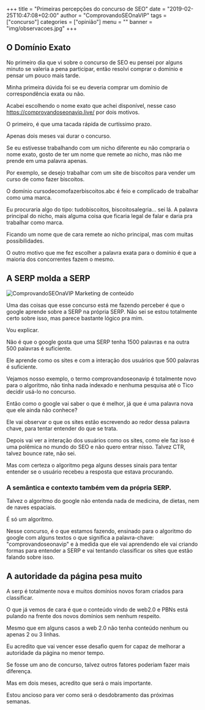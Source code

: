 +++
title = "Primeiras percepções do concurso de SEO"
date = "2019-02-25T10:47:08+02:00"
author = "ComprovandoSEOnaVIP"
tags = ["concurso"]
categories = ["opinião"]
menu = ""
banner = "img/observacoes.jpg"
+++

## O Domínio Exato

No primeiro dia que vi sobre o concurso de SEO eu pensei por alguns minuto se valeria a pena participar, então resolvi comprar o domínio e pensar um pouco mais tarde.

Minha primeira dúvida foi se eu deveria comprar um domínio de correspondência exata ou não. 

Acabei escolhendo o nome exato que achei disponível, nesse caso https://comprovandoseonavip.live/ por dois motivos.

O primeiro, é que uma tacada rápida de curtíssimo prazo. 

Apenas dois meses vai durar o concurso.

Se eu estivesse trabalhando com um nicho diferente eu não compraria o nome exato, gosto de ter um nome que remete ao nicho, mas não me prende em uma palavra apenas. 

Por exemplo, se desejo trabalhar com um site de biscoitos para vender um curso de como fazer biscoitos.

O domínio cursodecomofazerbiscoitos.abc é feio e complicado de trabalhar como uma marca.

Eu procuraria algo do tipo: tudobiscoitos, biscoitosalegria... sei lá. A palavra principal do nicho, mais alguma coisa que ficaria legal de falar e daria pra trabalhar como marca. 

Ficando um nome que de cara remete ao nicho principal, mas com muitas possibilidades.

O outro motivo que me fez escolher a palavra exata para o domínio é que a maioria dos concorrentes fazem o mesmo.

## A SERP molda a SERP

<img src="/img/conteudo-seo.jpg" alt="ComprovandoSEOnaVIP Marketing de conteúdo " class="center">

Uma das coisas que esse concurso está me fazendo perceber é que o google aprende sobre a SERP na própria SERP. Não sei se estou totalmente certo sobre isso, mas parece bastante lógico pra mim. 

Vou explicar.

Não é que o google gosta que uma SERP tenha 1500 palavras e na outra 500 palavras é suficiente.

Ele aprende como os sites e com a interação dos usuários que 500 palavras é suficiente.

Vejamos nosso exemplo, o termo comprovandoseonavip é totalmente novo para o algoritmo, não tinha nada indexado e nenhuma pesquisa até o Tico decidir usá-lo no concurso.

Então como o google vai saber o que é melhor, já que é uma palavra nova que ele ainda não conhece?

Ele vai observar o que os sites estão escrevendo ao redor dessa palavra chave, para tentar entender do que se trata.

Depois vai ver a interação dos usuários como os sites, como ele faz isso é uma polêmica no mundo do SEO e não quero entrar nisso. Talvez CTR, talvez bounce rate, não sei.

Mas com certeza o algoritmo pega alguns desses sinais para tentar entender se o usuário recebeu a resposta que estava procurando.

### A semântica e contexto também vem da própria SERP. 

Talvez o algoritmo do google não entenda nada de medicina, de dietas, nem de naves espaciais. 

É só um algoritmo.

Nesse concurso, é o que estamos fazendo, ensinado para o algoritmo do google com alguns textos o que significa a palavra-chave: "comprovandoseonavip" e à medida que ele vai aprendendo ele vai criando formas para entender a SERP e vai tentando classificar os sites que estão falando sobre isso.

## A autoridade da página pesa muito

A serp é totalmente nova e muitos domínios novos foram criados para classificar. 

O que já vemos de cara é que o conteúdo vindo de web2.0 e PBNs está pulando na frente dos novos domínios sem nenhum respeito.

Mesmo que em alguns casos a web 2.0 não tenha conteúdo nenhum ou apenas 2 ou 3 linhas.

Eu acredito que vai vencer esse desafio quem for capaz de melhorar a autoridade da página no menor tempo.

Se fosse um ano de concurso, talvez outros fatores poderiam fazer mais diferença. 

Mas em dois meses, acredito que será o mais importante.

Estou ancioso para ver como será o desdobramento das próximas semanas.
